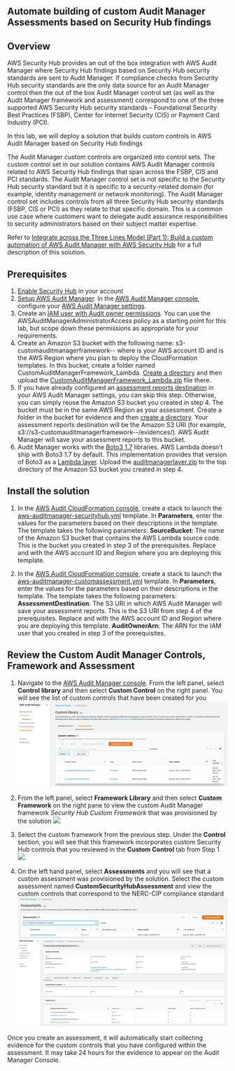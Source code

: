 <p align="center">
</p>

## Automate building of custom Audit Manager Assessments based on Security Hub findings

## Overview
AWS Security Hub provides an out of the box integration with AWS Audit Manager where Security Hub findings based on Security Hub security standards are sent to Audit Manager. If compliance checks from Security Hub security standards are the only data source for an Audit Manager control then the out of the box Audit Manager control set (as well as the Audit Manager framework and assessment) correspond to one of the three supported AWS Security Hub security standards – Foundational Security Best Practices (FSBP), Center for Internet Security (CIS) or Payment Card Industry (PCI).

In this lab, we will deploy a solution that builds custom controls in AWS Audit Manager based on Security Hub findings

The Audit Manager custom controls are organized into control sets. The custom control set in our solution contains AWS Audit Manager controls related to AWS Security Hub findings that span across the FSBP, CIS and PCI standards.  The Audit Manager control set is not specific to the Security Hub security standard but it is specific to a security-related domain (for example, identity management or network monitoring). The Audit Manager control set includes controls from all three Security Hub security standards (FSBP, CIS or PCI) as they relate to that specific domain. This is a common use case where customers want to delegate audit assurance responsibilities to security administrators based on their subject matter expertise.

Refer to [Integrate across the Three Lines Model (Part 1): Build a custom automation of AWS Audit Manager with AWS Security Hub](https://aws.amazon.com/blogs/mt/integrate-across-the-three-lines-model-part-1-build-a-custom-automation-of-aws-audit-manager-with-aws-security-hub/) for a full description of this solution. 

## Prerequisites
1.	[Enable Security Hub](https://docs.aws.amazon.com/securityhub/latest/userguide/securityhub-enable.html#securityhub-enable-console) in your account
2.  [Setup AWS Audit Manager](https://docs.aws.amazon.com/audit-manager/latest/userguide/setting-up.html#setup-audit-manager). In the [AWS Audit Manager console](https://console.aws.amazon.com/auditmanager/home), configure your [AWS Audit Manager settings](https://docs.aws.amazon.com/audit-manager/latest/userguide/console-settings.html).
3. Create an [IAM user with Audit owner permissions](https://docs.aws.amazon.com/audit-manager/latest/userguide/security_iam_service-with-iam.html#security_iam_service-with-iam-id-based-policies). You can use the AWSAuditManagerAdministratorAccess policy as a starting point for this lab, but scope down these permissions as appropriate for your requirements.
4. Create an Amazon S3 bucket with the following name: s3-customauditmanagerframework-<AccountId>-<Region> where <AccountId> is your AWS account ID and <Region> is the AWS Region where you plan to deploy the CloudFormation templates. In this bucket, create a folder named CustomAuditManagerFramework_Lambda. [Create a directory](https://docs.aws.amazon.com/AmazonS3/latest/user-guide/create-folder.html) and then upload the [CustomAuditManagerFramework_Lambda.zip](https://github.com/aws-samples/aws-securityhub-remediations/blob/main/aws-auditmanager-securityhub/lambda/CustomAuditManagerFramework_Lambda.zip) file there.
4. If you have already configured an [assessment reports destination](https://docs.aws.amazon.com/audit-manager/latest/userguide/console-settings.html#settings-destination) in your AWS Audit Manager settings, you can skip this step. Otherwise, you can simply reuse the Amazon S3 bucket you created in step 4. The bucket must be in the same AWS Region as your assessment. Create a folder in the bucket for evidence and then [create a directory](https://docs.aws.amazon.com/AmazonS3/latest/user-guide/create-folder.html). Your assessment reports destination will be the Amazon S3 URI (for example, s3://s3-customauditmanagerframework-<AccountId>-<Region>/evidences/). AWS Audit Manager will save your assessment reports to this bucket.
5. Audit Manager works with the [Boto3 1.7](https://boto3.amazonaws.com/v1/documentation/api/1.7.74/index.html) libraries. AWS Lambda doesn’t ship with Boto3 1.7 by default. This implementation provides that version of Boto3 as a [Lambda layer](https://docs.aws.amazon.com/lambda/latest/dg/configuration-layers.html). Upload the [auditmanagerlayer.zip](https://github.com/aws-samples/aws-securityhub-remediations/blob/main/aws-auditmanager-securityhub/layer/auditmanagerlayer.zip) to the top directory of the Amazon S3 bucket you created in step 4.


## Install the solution

1. In the [AWS Audit CloudFormation console](https://console.aws.amazon.com/cloudformation), create a stack to launch the [aws-auditmanager-securityhub.yml](https://github.com/aws-samples/aws-securityhub-remediations/blob/main/aws-auditmanager-securityhub/cft/aws-auditmanager-securityhub.yml) template. In **Parameters**, enter the values for the parameters based on their descriptions in the template. The template takes the following parameters:
**SourceBucket**: The name of the Amazon S3 bucket that contains the AWS Lambda source code. This is the bucket you created in step 3 of the prerequisites. Replace <AccountID> and <Region> with the AWS account ID and Region where you are deploying this template.

2. In the [AWS Audit CloudFormation console](https://console.aws.amazon.com/cloudformation), create a stack to launch the [aws-auditmanager-customassessment.yml](https://github.com/aws-samples/aws-securityhub-remediations/blob/main/aws-auditmanager-securityhub/cft/aws-auditmanager-customassessment.yml) template. In **Parameters**, enter the values for the parameters based on their descriptions in the template. The template takes the following parameters:
**AssessmentDestination**: The S3 URI in which AWS Audit Manager will save your assessment reports. This is the S3 URI from step 4 of the prerequisites. Replace <AccountID> and <Region> with the AWS account ID and Region where you are deploying this template.
**AuditOwnerArn**: The ARN for the IAM user that you created in step 3 of the prerequisites.

## Review the Custom Audit Manager Controls, Framework and Assessment

1. Navigate to the [AWS Audit Manager console](https://console.aws.amazon.com/auditmanager/home). From the left panel, select **Control library** and then select **Custom Control** on the right panel. You will see the list of custom controls that have been created for *you*
![](images/cft/12.PNG)

2. From the left panel, select **Framework Library** and then select **Custom Framework** on the right pane to view the custom Audit Manager framework *Security Hub Custom Framework* that was provisioned by the solution
![](/images/cft/17.PNG)

3. Select the custom framework from the previous step.  Under the **Control** section, you will see that this framework incorporates custom Security Hub controls that you reviewed in the **Custom Control** tab from Step 1
![](/images/cft/18.PNG)

4. On the left hand panel, select **Assessments** and you will see that a custom assessment was provisioned by the solution. Select the custom assessment named **CustomSecurityHubAssessment** and view the custom controls that correspond to the NERC-CIP compliance standard
![](images/cft/10.PNG)
![](images/cft/19.PNG)

Once you create an assessment, it will automatically start collecting evidence for the custom controls that you have configured within the assessment. It may take 24 hours for the evidence to appear on the Audit Manager Console.